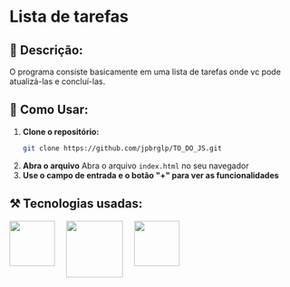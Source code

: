 # Lista de tarefas

## 📖 Descrição:
O programa consiste basicamente em uma lista de tarefas onde vc pode atualizá-las e concluí-las.

## 🔧 Como Usar:

1. **Clone o repositório:**
   ```bash
   git clone https://github.com/jpbrglp/TO_DO_JS.git
2. **Abra o arquivo**
   Abra o arquivo `index.html` no seu navegador
3. **Use o campo de entrada e o botão "+" para ver as funcionalidades**
## ⚒️ Tecnologias usadas:
<div style="display: flex; gap: 20px;">
  <img src="https://cdn.jsdelivr.net/gh/devicons/devicon@latest/icons/html5/html5-original.svg" width="80" />
  <img src="https://cdn.jsdelivr.net/gh/devicons/devicon@latest/icons/css3/css3-original-wordmark.svg" width="100" />
  <img src="https://upload.wikimedia.org/wikipedia/commons/6/6a/JavaScript-logo.png" width="80" />
</div>
